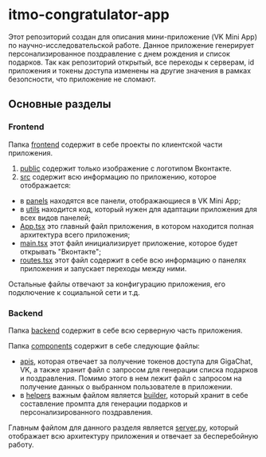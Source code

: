 # itmo-congratulator-app

Этот репозиторий создан для описания мини-приложение (VK Mini App) по научно-исследовательской работе. Данное приложение генерирует персонализированное поздравление с днем рождения и список подарков. Так как репозиторий открытый, все переходы к серверам, id приложения и токены доступа изменены на другие значения в рамках безопсности, что приложение не сломают.

## Основные разделы
### Frontend
Папка [frontend](https://github.com/OlgaGavrilenko6/itmo-congratulator-app/tree/main/frontend) содержит в себе проекты по клиентской части приложения. 
1) [public](https://github.com/OlgaGavrilenko6/itmo-congratulator-app/tree/main/frontend/public) содержит только изображение с логотипом Вконтакте.
2) [src](https://github.com/OlgaGavrilenko6/itmo-congratulator-app/tree/main/frontend/src) содержит всю информацию по приложению, которое отображается: 
- в [panels](https://github.com/OlgaGavrilenko6/itmo-congratulator-app/tree/main/frontend/src/panels) находятся все панели, отображающиеся в VK Mini App;
- в [utils](https://github.com/OlgaGavrilenko6/itmo-congratulator-app/tree/main/frontend/src/utils) находится код, который нужен для адаптации приложения для всех видов панелей;
- [App.tsx](https://github.com/OlgaGavrilenko6/itmo-congratulator-app/blob/main/frontend/src/App.tsx) это главный файл приложения, в котором находится полная архитектура всего приложения;
- [main.tsx](https://github.com/OlgaGavrilenko6/itmo-congratulator-app/blob/main/frontend/src/main.tsx) этот файл инициализирует приложение, которое будет открывать "Вконтакте";
- [routes.tsx](https://github.com/OlgaGavrilenko6/itmo-congratulator-app/blob/main/frontend/src/routes.ts) этот файл содержит в себе всю информацию о панелях приложения и запускает переходы между ними.

Остальные файлы отвечают за конфигурацию приложения, его подключение к социальной сети и т.д.


### Backend
Папка [backend](https://github.com/OlgaGavrilenko6/itmo-congratulator-app/tree/main/backend) содержит в себе всю серверную часть приложения. 

Папка [components](https://github.com/OlgaGavrilenko6/itmo-congratulator-app/tree/main/backend/components) содержит в себе следующие файлы: 
- [apis](https://github.com/OlgaGavrilenko6/itmo-congratulator-app/tree/main/backend/components/apis), которая отвечает за получение токенов доступа для GigaChat, VK, а также хранит файл с запросом для генерации списка подарков и поздравления. Помимо этого в нем лежит файл с запросом на получение данных о выбранном пользователе в приложении.
- в [helpers](https://github.com/OlgaGavrilenko6/itmo-congratulator-app/tree/main/backend/components/helpers) важным файлом является [builder](https://github.com/OlgaGavrilenko6/itmo-congratulator-app/blob/main/backend/components/helpers/builder.py), который хранит в себе составление промпта для генерации подарков и персонализированного поздравления.

Главным файлом для данного разделя является [server.py](https://github.com/OlgaGavrilenko6/itmo-congratulator-app/blob/main/backend/components/server.py), который отображает всю архитектуру приложения и отвечает за бесперебойную работу.